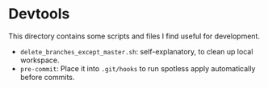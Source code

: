 # Devtools

This directory contains some scripts and files I find useful for development.

- `delete_branches_except_master.sh`: self-explanatory, to clean up local workspace.
- `pre-commit`: Place it into `.git/hooks` to run spotless apply automatically before commits.